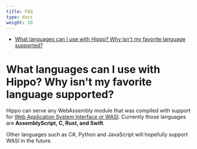```yaml
---
title: FAQ
type: docs
weight: 10
---
```


* [What languages can I use with Hippo? Why isn't my favorite language supported?](#what-languages-can-i-use-with-hippo-why-isnt-my-favorite-language-supported)

# What languages can I use with Hippo? Why isn't my favorite language supported?

Hippo can serve any WebAssembly module that was compiled with support for [Web Application System Interface or WASI](/webassembly/#webassembly-system-interface-wasi).
Currently those languages are **AssemblyScript, C, Rust, and Swift**.

Other languages such as C#, Python and JavaScript will hopefully support WASI in the future.
